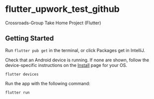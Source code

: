 # flutter_upwork_test_github

Crossroads-Group
Take Home Project (Flutter)

## Getting Started
Run `flutter pub get` in the terminal, or click Packages get in IntelliJ.

Check that an Android device is running. If none are shown, follow the device-specific instructions on the [Install](https://flutter.dev/docs/get-started/install) page for your OS.

    flutter devices

Run the app with the following command:
    
    flutter run